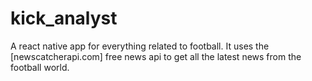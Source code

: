 # kick_analyst
A react native app for everything related to football.
It uses the [newscatcherapi.com] free news api to get all the latest news from the football world.
